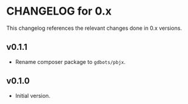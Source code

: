 # CHANGELOG for 0.x
This changelog references the relevant changes done in 0.x versions.


## v0.1.1
* Rename composer package to `gdbots/pbjx`.


## v0.1.0
* Initial version.
